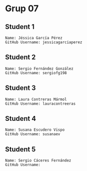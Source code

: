 # Grup 07
## Student 1
    Name: Jéssica García Pérez
    GitHub Username: jessicagarciaperez
## Student 2
    Name: Sergio Fernández González
    GitHub Username: sergiofg198
## Student 3
    Name: Laura Contreras Mármol
    GitHub Username: lauracontreeras
## Student 4
    Name: Susana Escudero Vispo
    GitHub Username: susanaev
## Student 5
    Name: Sergio Cáceres Fernández
    GitHub Username: 